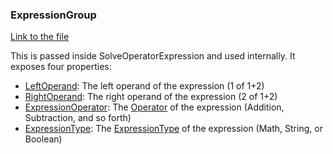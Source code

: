 ### ExpressionGroup

[Link to the file](/api/ExpressionEvaluatorForDotNet.ExpressionGroup.html)

This is passed inside SolveOperatorExpression and used internally. It exposes four properties:

- [LeftOperand](/api/ExpressionEvaluatorForDotNet.ExpressionGroup.html#ExpressionEvaluatorForDotNet_ExpressionGroup_LeftOperand): The left operand of the expression (1 of 1+2)
- [RightOperand](/api/ExpressionEvaluatorForDotNet.ExpressionGroup.html#ExpressionEvaluatorForDotNet_ExpressionGroup_RightOperand): The right operand of the expression (2 of 1+2)
- [ExpressionOperator](/api/ExpressionEvaluatorForDotNet.ExpressionGroup.html#ExpressionEvaluatorForDotNet_ExpressionGroup_ExpressionOperator): The [Operator](/api/ExpressionEvaluatorForDotNet.Operator.html) of the expression (Addition, Subtraction, and so forth)
- [ExpressionType](/api/ExpressionEvaluatorForDotNet.ExpressionGroup.html#ExpressionEvaluatorForDotNet_ExpressionGroup_ExpressionType): The [ExpressionType](/api/ExpressionEvaluatorForDotNet.ExpressionType.html) of the expression (Math, String, or Boolean)
